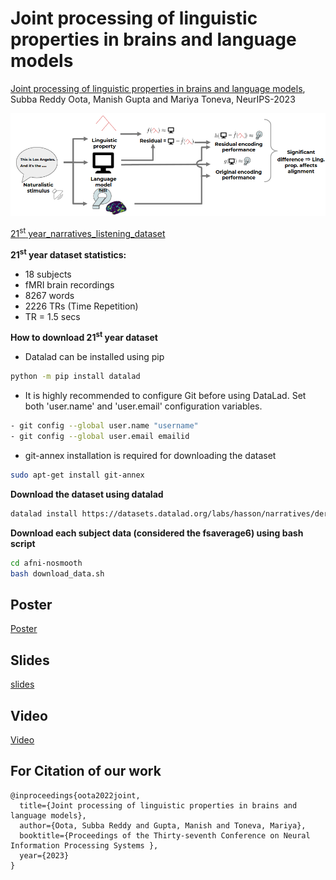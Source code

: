 # Joint processing of linguistic properties in brains and language models

[Joint processing of linguistic properties in brains and language models](https://arxiv.org/abs/2212.08094), Subba Reddy Oota, Manish Gupta and Mariya Toneva, NeurIPS-2023

![screenshot](architecture.png)

[21<sup>st</sup> year_narratives_listening_dataset](https://figshare.com/articles/dataset/BOLD5000_Release_2_0/14456124)

**21<sup>st</sup> year dataset statistics:**
  
- 18 subjects
- fMRI brain recordings
- 8267 words
- 2226 TRs (Time Repetition)
- TR = 1.5 secs

**How to download 21<sup>st</sup> year dataset**
  
* Datalad can be installed using pip

```bash
python -m pip install datalad
```
- It is highly recommended to configure Git before using DataLad. Set both 'user.name' and 'user.email' configuration variables.
```bash
- git config --global user.name "username"
- git config --global user.email emailid
```
- git-annex installation is required for downloading the dataset
```bash
sudo apt-get install git-annex
```

**Download the dataset using datalad**
```bash
datalad install https://datasets.datalad.org/labs/hasson/narratives/derivatives/afni-nosmooth
```

**Download each subject data (considered the fsaverage6) using bash script**
```bash
cd afni-nosmooth
bash download_data.sh
```

## Poster
[Poster](https://drive.google.com/file/d/1FOpiNJpXma3mlOK0F9nLhcJpJaJSQWsS/view?usp=sharing)

## Slides
[slides](https://drive.google.com/file/d/1dczwbzrHmfitXSINBFRo5B3QcZ_5eGck/view?usp=sharing)

## Video
[Video](https://nips.cc/virtual/2023/poster/72702)

## For Citation of our work
```
@inproceedings{oota2022joint,
  title={Joint processing of linguistic properties in brains and language models},
  author={Oota, Subba Reddy and Gupta, Manish and Toneva, Mariya},
  booktitle={Proceedings of the Thirty-seventh Conference on Neural Information Processing Systems },
  year={2023}
}
```
